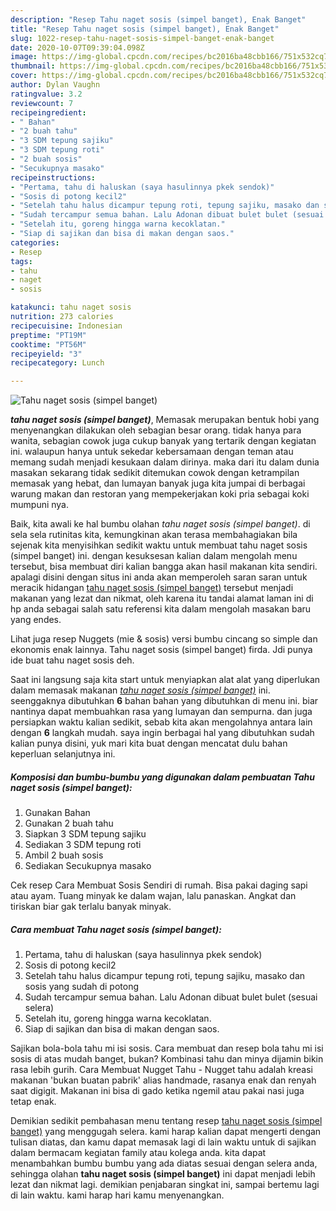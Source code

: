 ```yaml
---
description: "Resep Tahu naget sosis (simpel banget), Enak Banget"
title: "Resep Tahu naget sosis (simpel banget), Enak Banget"
slug: 1022-resep-tahu-naget-sosis-simpel-banget-enak-banget
date: 2020-10-07T09:39:04.098Z
image: https://img-global.cpcdn.com/recipes/bc2016ba48cbb166/751x532cq70/tahu-naget-sosis-simpel-banget-foto-resep-utama.jpg
thumbnail: https://img-global.cpcdn.com/recipes/bc2016ba48cbb166/751x532cq70/tahu-naget-sosis-simpel-banget-foto-resep-utama.jpg
cover: https://img-global.cpcdn.com/recipes/bc2016ba48cbb166/751x532cq70/tahu-naget-sosis-simpel-banget-foto-resep-utama.jpg
author: Dylan Vaughn
ratingvalue: 3.2
reviewcount: 7
recipeingredient:
- " Bahan"
- "2 buah tahu"
- "3 SDM tepung sajiku"
- "3 SDM tepung roti"
- "2 buah sosis"
- "Secukupnya masako"
recipeinstructions:
- "Pertama, tahu di haluskan (saya hasulinnya pkek sendok)"
- "Sosis di potong kecil2"
- "Setelah tahu halus dicampur tepung roti, tepung sajiku, masako dan sosis yang sudah di potong"
- "Sudah tercampur semua bahan. Lalu Adonan dibuat bulet bulet (sesuai selera)"
- "Setelah itu, goreng hingga warna kecoklatan."
- "Siap di sajikan dan bisa di makan dengan saos."
categories:
- Resep
tags:
- tahu
- naget
- sosis

katakunci: tahu naget sosis 
nutrition: 273 calories
recipecuisine: Indonesian
preptime: "PT19M"
cooktime: "PT56M"
recipeyield: "3"
recipecategory: Lunch

---
```



![Tahu naget sosis (simpel banget)](https://img-global.cpcdn.com/recipes/bc2016ba48cbb166/751x532cq70/tahu-naget-sosis-simpel-banget-foto-resep-utama.jpg)

<b><i>tahu naget sosis (simpel banget)</i></b>, Memasak merupakan bentuk hobi yang menyenangkan dilakukan oleh sebagian besar orang. tidak hanya para wanita, sebagian cowok juga cukup banyak yang tertarik dengan kegiatan ini. walaupun hanya untuk sekedar kebersamaan dengan teman atau memang sudah menjadi kesukaan dalam dirinya. maka dari itu dalam dunia masakan sekarang tidak sedikit ditemukan cowok dengan ketrampilan memasak yang hebat, dan lumayan banyak juga kita jumpai di berbagai warung makan dan restoran yang mempekerjakan koki pria sebagai koki mumpuni nya.

Baik, kita awali ke hal bumbu olahan <i>tahu naget sosis (simpel banget)</i>. di sela sela rutinitas kita, kemungkinan akan terasa membahagiakan bila sejenak kita menyisihkan sedikit waktu untuk membuat tahu naget sosis (simpel banget) ini. dengan kesuksesan kalian dalam mengolah menu tersebut, bisa membuat diri kalian bangga akan hasil makanan kita sendiri. apalagi disini dengan situs ini anda akan memperoleh saran saran untuk meracik hidangan <u>tahu naget sosis (simpel banget)</u> tersebut menjadi makanan yang lezat dan nikmat, oleh karena itu tandai alamat laman ini di hp anda sebagai salah satu referensi kita dalam mengolah masakan baru yang endes.

Lihat juga resep Nuggets (mie &amp; sosis) versi bumbu cincang so simple dan ekonomis enak lainnya. Tahu naget sosis (simpel banget) firda. Jdi punya ide buat tahu naget sosis deh.


Saat ini langsung saja kita start untuk menyiapkan alat alat yang diperlukan dalam memasak makanan <u><i>tahu naget sosis (simpel banget)</i></u> ini. seenggaknya dibutuhkan <b>6</b> bahan bahan yang dibutuhkan di menu ini. biar nantinya dapat membuahkan rasa yang lumayan dan sempurna. dan juga persiapkan waktu kalian sedikit, sebab kita akan mengolahnya antara lain dengan <b>6</b> langkah mudah. saya ingin berbagai hal yang dibutuhkan sudah kalian punya disini, yuk mari kita buat dengan mencatat dulu bahan keperluan selanjutnya ini.

<!--inarticleads1-->

##### Komposisi dan bumbu-bumbu yang digunakan dalam pembuatan Tahu naget sosis (simpel banget):

1. Gunakan  Bahan
1. Gunakan 2 buah tahu
1. Siapkan 3 SDM tepung sajiku
1. Sediakan 3 SDM tepung roti
1. Ambil 2 buah sosis
1. Sediakan Secukupnya masako


Cek resep Cara Membuat Sosis Sendiri di rumah. Bisa pakai daging sapi atau ayam. Tuang minyak ke dalam wajan, lalu panaskan. Angkat dan tiriskan biar gak terlalu banyak minyak. 

<!--inarticleads2-->

##### Cara membuat Tahu naget sosis (simpel banget):

1. Pertama, tahu di haluskan (saya hasulinnya pkek sendok)
1. Sosis di potong kecil2
1. Setelah tahu halus dicampur tepung roti, tepung sajiku, masako dan sosis yang sudah di potong
1. Sudah tercampur semua bahan. Lalu Adonan dibuat bulet bulet (sesuai selera)
1. Setelah itu, goreng hingga warna kecoklatan.
1. Siap di sajikan dan bisa di makan dengan saos.


Sajikan bola-bola tahu mi isi sosis. Cara membuat dan resep bola tahu mi isi sosis di atas mudah banget, bukan? Kombinasi tahu dan minya dijamin bikin rasa lebih gurih. Cara Membuat Nugget Tahu - Nugget tahu adalah kreasi makanan &#39;bukan buatan pabrik&#39; alias handmade, rasanya enak dan renyah saat digigit. Makanan ini bisa di gado ketika ngemil atau pakai nasi juga tetap enak. 

Demikian sedikit pembahasan menu tentang resep <u>tahu naget sosis (simpel banget)</u> yang menggugah selera. kami harap kalian dapat mengerti dengan tulisan diatas, dan kamu dapat memasak lagi di lain waktu untuk di sajikan dalam bermacam kegiatan family atau kolega anda. kita dapat menambahkan bumbu bumbu yang ada diatas sesuai dengan selera anda, sehingga olahan <b>tahu naget sosis (simpel banget)</b> ini dapat menjadi lebih lezat dan nikmat lagi. demikian penjabaran singkat ini, sampai bertemu lagi di lain waktu. kami harap hari kamu menyenangkan.
